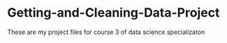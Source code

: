 # Getting-and-Cleaning-Data-Project
These are my project files for course 3 of data science specializaton
